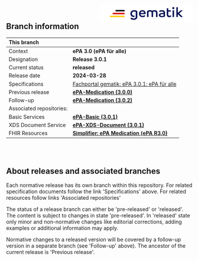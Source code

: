 <img align="right" width="250" height="47" src="images/Gematik_Logo_Flag_With_Background.png"/> <br/>    

## Branch information

|This branch||
|:----|----|
| Context| __ePA 3.0 (ePA für alle)__|
| Designation  | __Release 3.0.1__  |
| Current status | __released__ |
| Release date   | __2024-03-28__  |
| Specifications| [Fachportal gematik: ePA 3.0.1: ePA für alle](https://gemspec.gematik.de/releases/ePA_3_0_1/)|
| Previous release | [**ePA-Medication (3.0.0)**](https://github.com/gematik/epa-medication/tree/ePA-3.0)|
| Follow-up | [**ePA-Medication (3.0.2)**](https://github.com/gematik/epa-medication/tree/ePA-3.0.2)|
| Associated repositories:||
| Basic Services | [**ePA-Basic (3.0.1)**](https://github.com/gematik/epa-basic/tree/ePA-3.0.1) |
| XDS Document Service | [**ePA-XDS-Document (3.0.1)**](https://github.com/gematik/epa-xds-document/tree/ePA-3.0.1) |
| FHIR Resources | [**Simplifier: ePA Medication (ePA R3.0)**](https://simplifier.net/epa-medication-v3-0) |

</br>
</br>

## About releases and associated branches
Each normative release has its own branch within this repository.
For related specification documents follow the link 'Specifications' above. For related resources follow links 'Associated repositories'

The status of a release branch can either be 'pre-released' or 'released'. The content is subject to changes in state 'pre-released'. In 'released' state only minor and non-normative changes like editorial corrections, adding examples or additional information may apply.

Normative changes to a released version will be covered by a follow-up version in a separate branch (see 'Follow-up' above). The ancestor of the current release is 'Previous release'.

